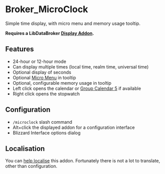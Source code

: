 Broker\_MicroClock
==================

Simple time display, with micro menu and memory usage tooltip.

**Requires a LibDataBroker [Display Addon][].**

Features
--------

- 24-hour or 12-hour mode
- Can display multiple times (local time, realm time, universal time)
- Optional display of seconds
- Optional [Micro Menu][] in tooltip
- Optional, configurable memory usage in tooltip
- Left click opens the calendar or [Group Calendar 5][] if available
- Right click opens the stopwatch

Configuration
-------------

- `/microclock` slash command
- Alt+click the displayed addon for a configuration interface
- Blizzard Interface options dialog

Localisation
------------

You can [help localise][] this addon. Fortunately there is not a lot to
translate, other than configuration.

[help localise]: http://www.wowace.com/addons/broker_microclock/localization/
[Display Addon]: https://github.com/tekkub/libdatabroker-1-1/wiki/addons-using-ldb
[Group Calendar 5]: http://www.curse.com/addons/wow/group-calendar
[Micro Menu]: http://www.wowpedia.org/Micro_Menu
